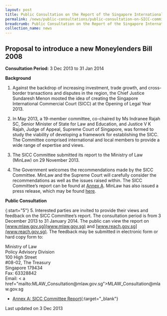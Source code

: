 ```yaml
---
layout: post
title: Public Consultation on the Report of the Singapore International Commercial Court Committee
permalink: /news/public-consultations/public-consultation-on-SICC-committee-report/
breadcrumb: Public Consultation on the Report of the Singapore International Commercial Court Committee
collection_name: news
---
```


Proposal to introduce a new Moneylenders Bill 2008
---

**Consultation Period:**
3 Dec 2013 to 31 Jan 2014

**Background**

1. Against the backdrop of increasing investment, trade growth, and cross-border transactions and disputes in the region, the Chief Justice Sundaresh Menon mooted the idea of creating the Singapore International Commercial Court (SICC) at the Opening of Legal Year 2013.

2. In May 2013, a 19-member committee, co-chaired by Ms Indranee Rajah SC, Senior Minister of State for Law and Education, and Justice V K Rajah, Judge of Appeal, Supreme Court of Singapore, was formed to study the viability of developing a framework for establishing the SICC. The Committee comprised international and local members to provide a wide range of expertise and views.

3. The SICC Committee submitted its report to the Ministry of Law (MinLaw) on 29 November 2013.

4. The Government welcomes the recommendations made by the SICC Committee. MinLaw and the Supreme Court will carefully consider the recommendations as well as the issues raised within. The SICC Committee’s report can be found at [Annex A](/files/Annex-A-SICC-Committee-Report.pdf). MinLaw has also issued a press release, which may be found [here](/news/press-releases/government-welcomes-recommendation-to-establish-SICC).  

**Public Consultation**

{:start="5"}
5. Interested parties are invited to provide their views and feedback on the SICC Committee’s report. The consultation period is from 3 December 2013 to 31 January 2014. The public can view the report on [www.mlaw.gov.sg](www.mlaw.gov.sg) and [www.reach.gov.sg](www.reach.gov.sg). The feedback may be submitted in electronic form or hard copy form to:

<p class="address-centered">
  Ministry of Law<br>
  Policy Advisory Division<br>
  100 High Street<br>
  #08-02, The Treasury<br>
  Singapore 179434<br>
  Fax: 63328842<br>
  Email: < a href="mailto:MLAW_Consultation@mlaw.gov.sg">MLAW_Consultation@mlaw.gov.sg</a>
</p>

* [Annex A: SICC Committee Report](/files/Annex-A-SICC-Committee-Report.pdf/){:target="_blank"}

<p class="right-side-updated">Last updated on 3 Dec 2013</p>

